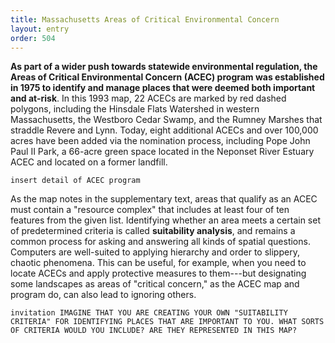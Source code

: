 ```yaml
---
title: Massachusetts Areas of Critical Environmental Concern
layout: entry
order: 504
---
```


**As part of a wider push towards statewide environmental regulation, the Areas of Critical Environmental Concern (ACEC) program was established in 1975 to identify and manage places that were deemed both important and at-risk**. In this 1993 map, 22 ACECs are marked by red dashed polygons, including the Hinsdale Flats Watershed in western Massachusetts, the Westboro Cedar Swamp, and the Rumney Marshes that straddle Revere and Lynn. Today, eight additional ACECs and over 100,000 acres have been added via the nomination process, including Pope John Paul II Park, a 66-acre green space located in the Neponset River Estuary ACEC and located on a former landfill.

`insert detail of ACEC program`

As the map notes in the supplementary text, areas that qualify as an ACEC must contain a "resource complex" that includes at least four of ten features from the given list. Identifying whether an area meets a certain set of predetermined criteria is called **suitability analysis**, and remains a common process for asking and answering all kinds of spatial questions. Computers are well-suited to applying hierarchy and order to slippery, chaotic phenomena. This can be useful, for example, when you need to locate ACECs and apply protective measures to them---but designating some landscapes as areas of "critical concern," as the ACEC map and program do, can also lead to ignoring others.

`
invitation
IMAGINE THAT YOU ARE CREATING YOUR OWN "SUITABILITY CRITERIA" FOR IDENTIFYING PLACES THAT ARE IMPORTANT TO YOU. WHAT SORTS OF CRITERIA WOULD YOU INCLUDE? ARE THEY REPRESENTED IN THIS MAP?
`